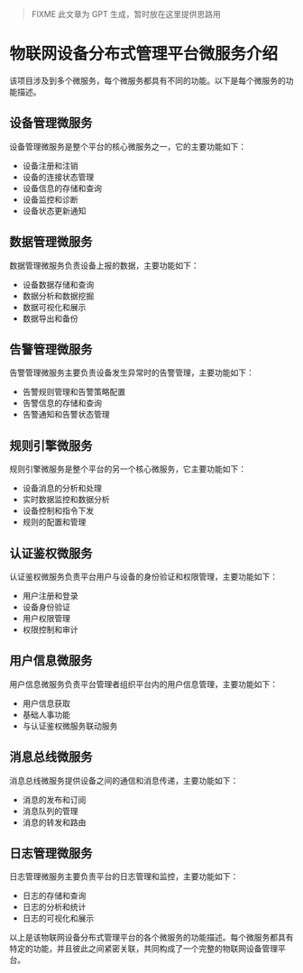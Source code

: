 > FIXME 此文章为 GPT 生成，暂时放在这里提供思路用
> 

# 物联网设备分布式管理平台微服务介绍

该项目涉及到多个微服务，每个微服务都具有不同的功能。以下是每个微服务的功能描述。

## 设备管理微服务

设备管理微服务是整个平台的核心微服务之一，它的主要功能如下：

- 设备注册和注销
- 设备的连接状态管理
- 设备信息的存储和查询
- 设备监控和诊断
- 设备状态更新通知

## 数据管理微服务

数据管理微服务负责设备上报的数据，主要功能如下：

- 设备数据存储和查询
- 数据分析和数据挖掘
- 数据可视化和展示
- 数据导出和备份

## 告警管理微服务

告警管理微服务主要负责设备发生异常时的告警管理，主要功能如下：

- 告警规则管理和告警策略配置
- 告警信息的存储和查询
- 告警通知和告警状态管理

## 规则引擎微服务

规则引擎微服务是整个平台的另一个核心微服务，它主要功能如下：

- 设备消息的分析和处理
- 实时数据监控和数据分析
- 设备控制和指令下发
- 规则的配置和管理

## 认证鉴权微服务

认证鉴权微服务负责平台用户与设备的身份验证和权限管理，主要功能如下：

- 用户注册和登录
- 设备身份验证
- 用户权限管理
- 权限控制和审计

## 用户信息微服务

用户信息微服务负责平台管理者组织平台内的用户信息管理，主要功能如下：

- 用户信息获取
- 基础人事功能
- 与认证鉴权微服务联动服务

## 消息总线微服务

消息总线微服务提供设备之间的通信和消息传递，主要功能如下：

- 消息的发布和订阅
- 消息队列的管理
- 消息的转发和路由

## 日志管理微服务

日志管理微服务主要负责平台的日志管理和监控，主要功能如下：

- 日志的存储和查询
- 日志的分析和统计
- 日志的可视化和展示

以上是该物联网设备分布式管理平台的各个微服务的功能描述。每个微服务都具有特定的功能，并且彼此之间紧密关联，共同构成了一个完整的物联网设备管理平台。